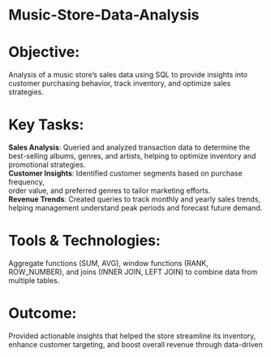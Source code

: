 # Music-Store-Data-Analysis
# Objective:  
Analysis of a music store’s sales data using SQL to provide insights into  
customer purchasing behavior, track inventory, and optimize sales strategies.  

# Key Tasks:  
**Sales Analysis**: Queried and analyzed transaction data to determine the  
best-selling albums, genres, and artists, helping to optimize inventory and  
promotional strategies.  
**Customer Insights**: Identified customer segments based on purchase frequency,  
order value, and preferred genres to tailor marketing efforts.  
**Revenue Trends**: Created queries to track monthly and yearly sales trends,  
helping management understand peak periods and forecast future demand.  

# Tools & Technologies:  
Aggregate functions (SUM, AVG), window functions (RANK,  
ROW_NUMBER), and joins (INNER JOIN, LEFT JOIN) to combine data from  
multiple tables.  

# Outcome:  
Provided actionable insights that helped the store streamline its inventory,  
enhance customer targeting, and boost overall revenue through data-driven  
